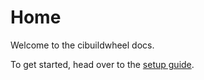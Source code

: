 Home
====

Welcome to the cibuildwheel docs. 

To get started, head over to the [setup guide](setup.md).
